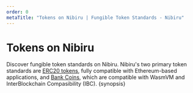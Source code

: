 ```yaml
---
order: 0
metaTitle: "Tokens on Nibiru | Fungible Token Standards - Nibiru"
---
```


# Tokens on Nibiru

Discover fungible token standards on Nibiru. Nibiru's two primary token standards are [ERC20 tokens](./erc20.md), fully compatible with Ethereum-based applications, and [Bank Coins](./bank-coins.md), which are compatible with WasmVM and InterBlockchain Compasibility (IBC). {synopsis}


<!-- 
TODO: Task List
- [ ]  Funtoken mapping page in EVM section
  - [ ] Outline
- [ ] Bank coin page
  - [ ] Outline
- [ ] ERC20 page
  - [ ] Outline

--> 
